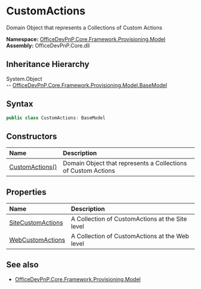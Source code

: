 # CustomActions
Domain Object that represents a Collections of Custom Actions  

**Namespace:** [OfficeDevPnP.Core.Framework.Provisioning.Model](OfficeDevPnP.Core.Framework.Provisioning.Model.md)  
**Assembly:** OfficeDevPnP.Core.dll  
## Inheritance Hierarchy
System.Object  
--  [OfficeDevPnP.Core.Framework.Provisioning.Model.BaseModel](OfficeDevPnP.Core.Framework.Provisioning.Model.BaseModel.md)
## Syntax
```C#
public class CustomActions: BaseModel
```
## Constructors
|**Name**|**Description**|
|:-----|:-----|
| [CustomActions()](OfficeDevPnP.Core.Framework.Provisioning.Model.CustomActions.ctor1.md) |  Domain Object that represents a Collections of Custom Actions 
## Properties
|**Name**|**Description**|
|:-----|:-----|
| [SiteCustomActions](OfficeDevPnP.Core.Framework.Provisioning.Model.CustomActions.SiteCustomActions.md) | A Collection of CustomActions at the Site level
| [WebCustomActions](OfficeDevPnP.Core.Framework.Provisioning.Model.CustomActions.WebCustomActions.md) | A Collection of CustomActions at the Web level
## See also
- [OfficeDevPnP.Core.Framework.Provisioning.Model](OfficeDevPnP.Core.Framework.Provisioning.Model.md)
